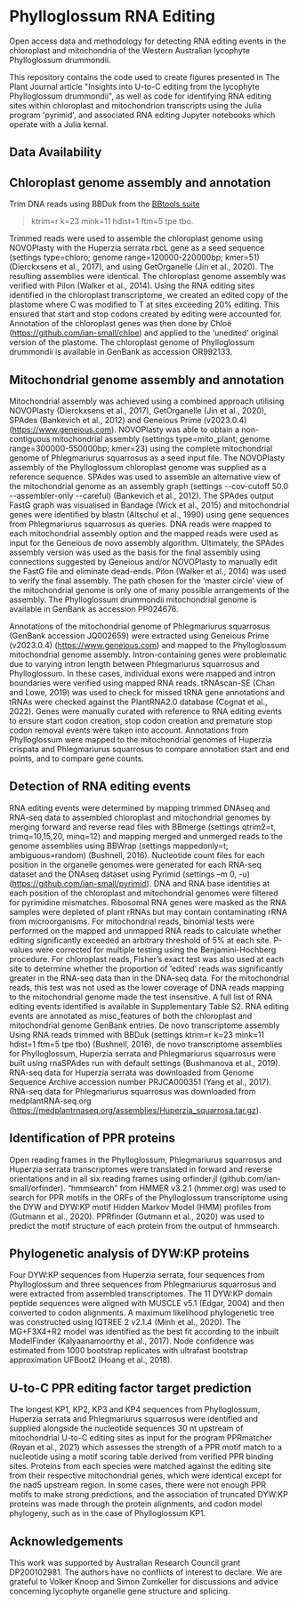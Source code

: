 # Phylloglossum RNA Editing
Open access data and methodology for detecting RNA editing events in the chloroplast and mitochondria of the Western Australian lycophyte Phylloglossum drummondii.

This repository contains the code used to create figures presented in The Plant Journal article "Insights into U-to-C editing from the lycophyte Phylloglossum drummondii", as well as code for identifying RNA editing sites within chloroplast and mitochondrion transcripts using the Julia program 'pyrimid', and associated RNA editing Jupyter notebooks which operate with a Julia kernal.

## Data Availability

## Chloroplast genome assembly and annotation
Trim DNA reads using BBDuk from the [BBtools suite](https://jgi.doe.gov/data-and-tools/software-tools/bbtools/) 
> ktrim=r k=23 mink=11 hdist=1 ftm=5 tpe tbo. 

Trimmed reads were used to assemble the chloroplast genome using NOVOPlasty with the Huperzia serrata rbcL gene as a seed sequence (settings type=chloro; genome range=120000-220000bp; kmer=51) (Dierckxsens et al., 2017), and using GetOrganelle (Jin et al., 2020). The resulting assemblies were identical. The chloroplast genome assembly was verified with Pilon (Walker et al., 2014). Using the RNA editing sites identified in the chloroplast transcriptome, we created an edited copy of the plastome where C was modified to T at sites exceeding 20% editing. This ensured that start and stop codons created by editing were accounted for. Annotation of the chloroplast genes was then done by Chloë (https://github.com/ian-small/chloe) and applied to the ‘unedited’ original version of the plastome. The chloroplast genome of 
Phylloglossum drummondii is available in GenBank as accession OR992133.

## Mitochondrial genome assembly and annotation
Mitochondrial assembly was achieved using a combined approach utilising NOVOPlasty (Dierckxsens et al., 2017), GetOrganelle (Jin et al., 2020), SPAdes (Bankevich et al., 2012) and Geneious Prime (v2023.0.4) (https://www.geneious.com). NOVOPlasty was able to obtain a non-contiguous mitochondrial assembly (settings type=mito_plant; genome range=300000-550000bp; kmer=23) using the complete mitochondrial genome of Phlegmariurus squarrosus as a seed input file. The NOVOPlasty assembly of the Phylloglossum chloroplast genome was supplied as a reference sequence. SPAdes  was used to assemble an alternative view of the mitochondrial genome as an assembly graph (settings --cov-cutoff 50.0 --assembler-only --careful) (Bankevich et al., 2012). The SPAdes output FastG graph was visualised in Bandage (Wick et al., 2015) and mitochondrial genes were identified by blastn (Altschul et al., 1990) using gene sequences from Phlegmariurus squarrosus as queries. DNA reads were mapped to each mitochondrial assembly option and the mapped reads were used as input for the Geneious de novo assembly algorithm. Ultimately, the SPAdes assembly version was used as the basis for the final assembly using connections suggested by Geneious and/or NOVOPlasty to manually edit the FastG file and eliminate dead-ends. Pilon (Walker et al., 2014) was used to verify the final assembly. The path chosen for the ‘master circle’ view of the mitochondrial genome is only one of many possible arrangements of the assembly. The Phylloglossum drummondii mitochondrial genome is available in GenBank as accession PP024676.

Annotations of the mitochondrial genome of Phlegmariurus squarrosus (GenBank accession JQ002659) were extracted using Geneious Prime (v2023.0.4) (https://www.geneious.com) and mapped to the Phylloglossum mitochondrial genome assembly. Intron-containing genes were problematic due to varying intron length between Phlegmariurus squarrosus and Phylloglossum. In these cases, individual exons were mapped and intron boundaries were verified using mapped RNA reads. tRNAscan-SE (Chan and Lowe, 2019) was used to check for missed tRNA gene annotations and tRNAs were checked against the PlantRNA2.0 database (Cognat et al., 2022). Genes were manually curated with reference to RNA editing events to ensure start codon creation, stop codon creation and premature stop codon removal events were taken into account. Annotations from Phylloglossum were mapped to the mitochondrial genomes of Huperzia crispata and Phlegmariurus squarrosus to compare annotation start and end points, and to compare gene counts.

## Detection of RNA editing events
RNA editing events were determined by mapping trimmed DNAseq and RNA-seq data to assembled chloroplast and mitochondrial genomes by merging forward and reverse read files with BBmerge (settings qtrim2=t, trimq=10,15,20, minq=12) and mapping merged and unmerged reads to the genome assemblies using BBWrap (settings mappedonly=t; ambiguous=random) (Bushnell, 2016). Nucleotide count files for each position in the organelle genomes were generated for each RNA-seq dataset and the DNAseq dataset using Pyrimid (settings –m 0, -u) (https://github.com/ian-small/pyrimid). DNA and RNA base identities at each position of the chloroplast and mitochondrial genomes were filtered for pyrimidine mismatches. Ribosomal RNA genes were masked as the RNA samples were depleted of plant rRNAs but may contain contaminating rRNA from microorganisms. For mitochondrial reads, binomial tests were performed on the mapped and unmapped RNA reads to calculate whether editing significantly exceeded an arbitrary threshold of 5% at each site. P-values were corrected for multiple testing using the Benjamini-Hochberg procedure. For chloroplast reads, Fisher’s exact test was also used at each site to determine whether the proportion of ‘edited’ reads was significantly greater in the RNA-seq data than in the DNA-seq data. For the mitochondrial reads, this test was not used as the lower coverage of DNA reads mapping to the mitochondrial genome made the test insensitive. A full list of RNA editing events identified is available in Supplementary Table S2. RNA editing events are annotated as misc_features of both the chloroplast and mitochondrial genome GenBank entries. 
De novo transcriptome assembly
Using RNA reads trimmed with BBDuk (settings ktrim=r k=23 mink=11 hdist=1 ftm=5 tpe tbo) (Bushnell, 2016), de novo transcriptome assemblies for Phylloglossum, Huperzia serrata and Phlegmariurus squarrosus were built using rnaSPAdes run with default settings (Bushmanova et al., 2019). RNA-seq data for Huperzia serrata was downloaded from Genome Sequence Archive accession number PRJCA000351 (Yang et al., 2017). RNA-seq data for Phlegmariurus squarrosus was downloaded from medplantRNA-seq.org (https://medplantrnaseq.org/assemblies/Huperzia_squarrosa.tar.gz).

## Identification of PPR proteins
Open reading frames in the Phylloglossum, Phlegmariurus squarrosus and Huperzia serrata transcriptomes were translated in forward and reverse orientations and in all six reading frames using orfinder.jl (github.com/ian-small/orfinder). “hmmsearch” from HMMER v3.2.1 (hmmer.org) was used to search for PPR motifs in the ORFs of the Phylloglossum transcriptome using the DYW and DYW:KP motif Hidden Markov Model (HMM) profiles from (Gutmann et al., 2020). PPRfinder (Gutmann et al., 2020) was used to predict the motif structure of each protein from the output of hmmsearch. 

## Phylogenetic analysis of DYW:KP proteins
Four DYW:KP sequences from Huperzia serrata, four sequences from Phylloglossum and three sequences from Phlegmariurus squarrosus and were extracted from assembled transcriptomes. The 11 DYW:KP domain peptide sequences were aligned with MUSCLE v5.1 (Edgar, 2004) and then converted to codon alignments. A maximum likelihood phylogenetic tree was constructed using IQTREE 2 v2.1.4 (Minh et al., 2020). The MG+F3X4+R2 model was identified as the best fit according to the inbuilt ModelFinder (Kalyaanamoorthy et al., 2017). Node confidence was estimated from 1000 bootstrap replicates with ultrafast bootstrap approximation UFBoot2 (Hoang et al., 2018).

## U-to-C PPR editing factor target prediction
The longest KP1, KP2, KP3 and KP4 sequences from Phylloglossum, Huperzia serrata and Phlegmariurus squarrosus were identified and supplied alongside the nucleotide sequences 30 nt upstream of mitochondrial U-to-C editing sites as input for the program PPRmatcher (Royan et al., 2021) which assesses the strength of a PPR motif match to a nucleotide using a motif scoring table derived from verified PPR binding sites. Proteins from each species were matched against the editing site from their respective mitochondrial genes, which were identical except for the nad5 upstream region. In some cases, there were not enough PPR motifs to make strong predictions, and the association of truncated DYW:KP proteins was made through the protein alignments, and codon model phylogeny, such as in the case of Phylloglossum KP1.

## Acknowledgements
This work was supported by Australian Research Council grant DP200102981. The authors have no conflicts of interest to declare. We are grateful to Volker Knoop and Simon Zumkeller for discussions and advice concerning lycophyte organelle gene structure and splicing.
